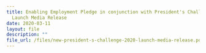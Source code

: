 ```yaml
---
title: Enabling Employment Pledge in conjunction with President's Challenge 2020
  Launch Media Release
date: 2020-03-11
layout: file
description: ""
file_url: /files/new-president-s-challenge-2020-launch-media-release.pdf
---
```

